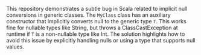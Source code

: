 This repository demonstrates a subtle bug in Scala related to implicit null conversions in generic classes. The `MyClass` class has an auxiliary constructor that implicitly converts null to the generic type `T`.  This works fine for nullable types like String, but throws a ClassCastException at runtime if `T` is a non-nullable type like Int.  The solution highlights how to avoid this issue by explicitly handling nulls or using a type that supports null values.